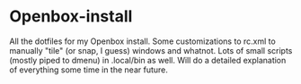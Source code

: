 # Openbox-install
All the dotfiles for my Openbox install. Some customizations to rc.xml to manually "tile" (or snap, I guess) windows and whatnot. Lots of small scripts (mostly piped to dmenu) in .local/bin as well. Will do a detailed explanation of everything some time in the near future.
